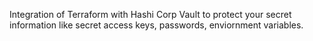 Integration of Terraform with Hashi Corp Vault to protect your secret information like secret access keys, passwords, enviornment variables. 